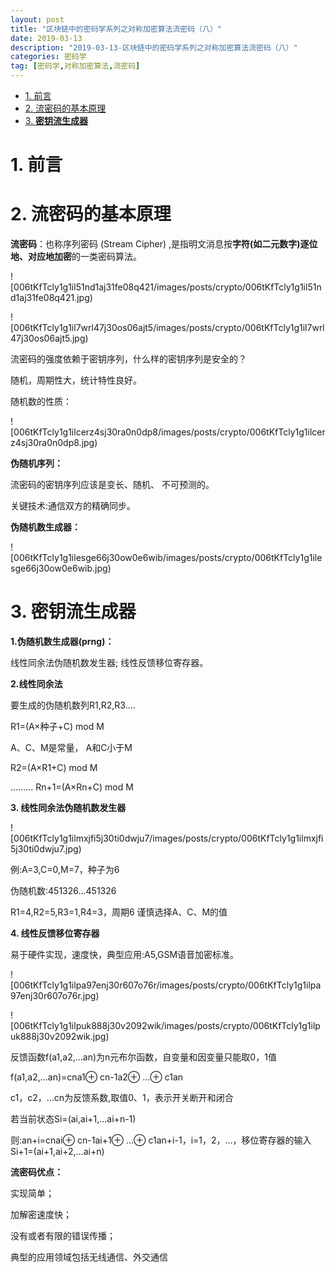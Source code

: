 ```yaml
---
layout: post
title: "区块链中的密码学系列之对称加密算法流密码（八）"
date: 2019-03-13 
description: "2019-03-13-区块链中的密码学系列之对称加密算法流密码（八）"
categories: 密码学
tag: [密码学,对称加密算法,流密码]
---
```


<!--ts-->
   * [1. 前言](#1-前言)
   * [2. 流密码的基本原理](#2-流密码的基本原理)
   * [3. <strong>密钥流生成器</strong>](#3-密钥流生成器)

<!-- Added by: anapodoton, at: 2019年12月 9日 星期一 14时54分57秒 CST -->

<!--te-->
# 1. 前言



# 2. 流密码的基本原理

**流密码**：也称序列密码 (Stream Cipher) ,是指明文消息按**字符(如二元数字)逐位地、对应地加密**的一类密码算法。

![006tKfTcly1g1il51nd1aj31fe08q421/images/posts/crypto/006tKfTcly1g1il51nd1aj31fe08q421.jpg)

![006tKfTcly1g1il7wrl47j30os06ajt5/images/posts/crypto/006tKfTcly1g1il7wrl47j30os06ajt5.jpg)



流密码的强度依赖于密钥序列，什么样的密钥序列是安全的？

随机，周期性大，统计特性良好。

随机数的性质：

![006tKfTcly1g1ilcerz4sj30ra0n0dp8/images/posts/crypto/006tKfTcly1g1ilcerz4sj30ra0n0dp8.jpg)



**伪随机序列：**

流密码的密钥序列应该是变长、随机、 不可预测的。 

关键技术:通信双方的精确同步。

**伪随机数生成器：**

![006tKfTcly1g1ilesge66j30ow0e6wib/images/posts/crypto/006tKfTcly1g1ilesge66j30ow0e6wib.jpg)

# 3. **密钥流生成器**

**1.伪随机数生成器(prng)：**

线性同余法伪随机数发生器;
线性反馈移位寄存器。

**2.线性同余法**

要生成的伪随机数列R1,R2,R3.... 

R1=(A×种子+C) mod M 

A、C、M是常量， A和C小于M

 R2=(A×R1+C) mod M 

......... Rn+1=(A×Rn+C) mod M 

**3. 线性同余法伪随机数发生器**

![006tKfTcly1g1ilmxjfi5j30ti0dwju7/images/posts/crypto/006tKfTcly1g1ilmxjfi5j30ti0dwju7.jpg)



例:A=3,C=0,M=7，种子为6 

伪随机数:451326...451326 

R1=4,R2=5,R3=1,R4=3，周期6 谨慎选择A、C、M的值 

**4. 线性反馈移位寄存器**

易于硬件实现，速度快，典型应用:A5,GSM语音加密标准。

![006tKfTcly1g1ilpa97enj30r607o76r/images/posts/crypto/006tKfTcly1g1ilpa97enj30r607o76r.jpg)



![006tKfTcly1g1ilpuk888j30v2092wik/images/posts/crypto/006tKfTcly1g1ilpuk888j30v2092wik.jpg)



反馈函数f(a1,a2,...an)为n元布尔函数，自变量和因变量只能取0，1值

 f(a1,a2,...an)=cna1⊕ cn-1a2⊕ ...⊕ c1an 

c1，c2，...cn为反馈系数,取值0、1，表示开关断开和闭合 

若当前状态Si=(ai,ai+1,...ai+n-1) 

则:an+i=cnai⊕ cn-1ai+1⊕ ...⊕ c1an+i-1，i=1，2，...，移位寄存器的输入 Si+1=(ai+1,ai+2,...ai+n) 

**流密码优点：**

实现简单；

加解密速度快；

 没有或者有限的错误传播；

典型的应用领域包括无线通信、外交通信







